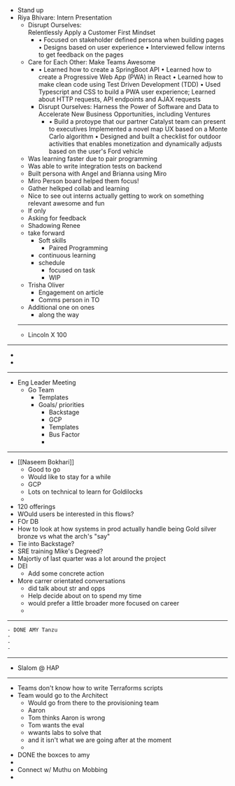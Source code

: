 - Stand up
- Riya Bhivare: Intern Presentation
	- Disrupt Ourselves:  
	      Relentlessly Apply a Customer First 
	  Mindset
		- • Focused on stakeholder defined persona 
		  when building pages
		  • Designs based on user experience
		  • Interviewed fellow interns to get feedback on the pages
	- Care for Each Other:
	      Make Teams Awesome
		- • Learned how to create a SpringBoot API
		  • Learned how to create a Progressive Web 
		  App (PWA) in React
		  • Learned how to make clean code using Test 
		  Driven Development (TDD)
		  • Used Typescript and CSS to build a PWA user 
		  experience; Learned about HTTP requests, API 
		  endpoints and AJAX requests
		- Disrupt Ourselves: 
		       Harness the Power of Software and Data 
		  to Accelerate New Business Opportunities, 
		  including Ventures
			- • Build a protoype that our partner Catalyst 
			  team can present to executives Implemented a 
			  novel map UX based on a Monte Carlo 
			  algorithm
			  • Designed and built a checklist for outdoor 
			  activities that enables monetization and 
			  dynamically adjusts based on the user's Ford 
			  vehicle
	- Was learning faster due to pair programming
	- Was able to write integration tests on backend
	- Built persona with Angel and Brianna using Miro
	- Miro Person board helped them focus!
	- Gather helkped collab and learning
	- Nice to see out interns actually getting to work on something relevant awesome and fun
	- If only
	- Asking for feedback
	- Shadowing Renee
	- take forward
		- Soft skills
			- Paired Programming
		- continuous learning
		- schedule
			- focused on task
			- WIP
	- Trisha Oliver
		- Engagement on article
		- Comms person in TO
	- Additional one on ones
		- along the way
	- ---
	- Lincoln X 100
- ---
-
-
- ---
- Eng Leader Meeting
	- Go Team
		- Templates
		- Goals/ priorities
			- Backstage
			- GCP
			- Templates
			- Bus Factor
			-
- ---
- [[Naseem Bokhari]]
	- Good to go
	- Would like to stay for a while
	- GCP
	- Lots on technical to learn for Goldilocks
	-
- 120 offerings
- WOuld users be interested in this flows?
- FOr DB
- How to look at how systems in prod actually handle being Gold silver bronze vs what the arch's "say"
- Tie into Backstage?
- SRE training Mike's Degreed?
- Majortiy of last quarter was a lot around the project
- DEI
	- Add some concrete action
- More carrer orientated conversations
	- did talk about str and opps
	- Help decide about on to spend my time
	- would prefer a little broader more focused on career
	-
- ---
	- DONE AMY Tanzu
	-
	-
	-
- ---
- Slalom @ HAP
- ---
- Teams don't know how to write Terraforms scripts
- Team would go to the Architect
	- Would go from there to the provisioning team
	- Aaron
	- Tom thinks Aaron is wrong
	- Tom wants the eval
	- wwants labs to solve that
	- and it isn't what we are going after at the moment
	-
- DONE the boxces to amy
-
- Connect w/ Muthu on Mobbing
-